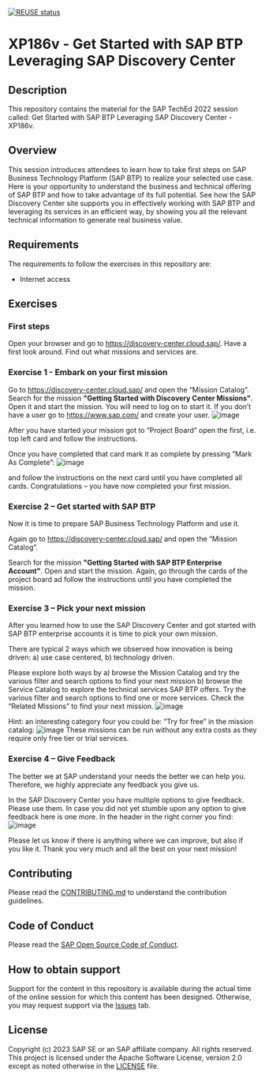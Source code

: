 [![REUSE status](https://api.reuse.software/badge/github.com/SAP-samples/teched2023-XP186v)](https://api.reuse.software/info/github.com/SAP-samples/teched2023-XP186v)

# XP186v - Get Started with SAP BTP Leveraging SAP Discovery Center

## Description

This repository contains the material for the SAP TechEd 2022 session called: Get Started with SAP BTP Leveraging SAP Discovery Center - XP186v. 

## Overview

This session introduces attendees to learn how to take first steps on SAP Business Technology Platform (SAP BTP) to realize your selected use case. Here is your opportunity to understand the business and technical offering of SAP BTP and how to take advantage of its full potential. See how the SAP Discovery Center site supports you in effectively working with SAP BTP and leveraging its services in an efficient way, by showing you all the relevant technical information to generate real business value.

## Requirements

The requirements to follow the exercises in this repository are:
-	Internet access

## Exercises

### First steps
Open your browser and go to https://discovery-center.cloud.sap/. 
Have a first look around. Find out what missions and services are.


### Exercise 1 - Embark on your first mission
Go to https://discovery-center.cloud.sap/ and open the “Mission Catalog”. 
Search for the mission **"Getting Started with Discovery Center Missions"**. Open it and start the mission. 
You will need to log on to start it. 
If you don’t have a user go to https://www.sap.com/ and create your user.
![image](https://github.com/SAP-samples/teched2023-XP186v/assets/144680945/5fe7fa11-abac-4c85-9ff9-29e32a29b0ce)

After you have started your mission got to “Project Board” open the first, i.e. top left card and follow the instructions. 

Once you have completed that card mark it as complete by pressing “Mark As Complete”:
![image](https://github.com/SAP-samples/teched2023-XP186v/assets/144680945/b115bfd5-333b-40ba-85d4-b85503b366e6)
 
and follow the instructions on the next card until you have completed all cards.
Congratulations – you have now completed your first mission.



### Exercise 2 – Get started with SAP BTP
Now it is time to prepare SAP Business Technology Platform and use it.

Again go to https://discovery-center.cloud.sap/ and open the “Mission Catalog”. 

Search for the mission **"Getting Started with SAP BTP Enterprise Account"**. Open and start the mission. 
Again, go through the cards of the project board ad follow the instructions until you have completed the mission. 


### Exercise 3 – Pick your next mission
After you learned how to use the SAP Discovery Center and got started with SAP BTP enterprise accounts it is time to pick your own mission.

There are typical 2 ways which we observed how innovation is being driven:
a)	use case centered,
b)	technology driven.

Please explore both ways by 
a)	browse the Mission Catalog and try the various filter and search options to find your next mission
b)	browse the Service Catalog to explore the technical services SAP BTP offers. Try the various filter and search options to find one or more services. Check the “Related Missions” to find your next mission.
![image](https://github.com/SAP-samples/teched2023-XP186v/assets/144680945/e8dec095-646d-482a-bbe9-f12ffd28998a)

Hint: an interesting category four you could be: “Try for free” in the mission catalog:
![image](https://github.com/SAP-samples/teched2023-XP186v/assets/144680945/df96bdf0-dcd1-4ec1-b505-a02bfb577c4a)
These missions can be run without any extra costs as they require only free tier or trial services. 


### Exercise 4 – Give Feedback
The better we at SAP understand your needs the better we can help you. Therefore, we highly appreciate any feedback you give us.

In the SAP Discovery Center you have multiple options to give feedback. Please use them. In case you did not yet stumble upon any option to give feedback here is one more. In the header in the right corner you find:
![image](https://github.com/SAP-samples/teched2023-XP186v/assets/144680945/a9622051-7d6f-45b0-911b-5a7a668a45ca)

Please let us know if there is anything where we can improve, but also if you like it.
Thank you very much and all the best on your next mission!



## Contributing
Please read the [CONTRIBUTING.md](./CONTRIBUTING.md) to understand the contribution guidelines.

## Code of Conduct
Please read the [SAP Open Source Code of Conduct](https://github.com/SAP-samples/.github/blob/main/CODE_OF_CONDUCT.md).

## How to obtain support

Support for the content in this repository is available during the actual time of the online session for which this content has been designed. Otherwise, you may request support via the [Issues](../../issues) tab.

## License
Copyright (c) 2023 SAP SE or an SAP affiliate company. All rights reserved. This project is licensed under the Apache Software License, version 2.0 except as noted otherwise in the [LICENSE](LICENSES/Apache-2.0.txt) file.

